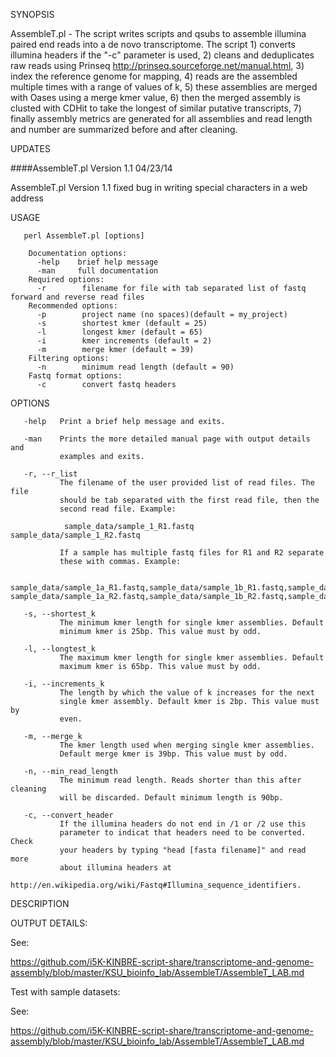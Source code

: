 SYNOPSIS

AssembleT.pl - The script writes scripts and qsubs to assemble illumina
       paired end reads into a de novo transcriptome. The script 1) converts
       illumina headers if the "-c" parameter is used, 2) cleans and
       deduplicates raw reads using Prinseq
       http://prinseq.sourceforge.net/manual.html, 3) index the reference
       genome for mapping, 4) reads are the assembled multiple times with a
       range of values of k, 5) these assemblies are merged with Oases using a
       merge kmer value, 6) then the merged assembly is clusted with CDHit to
       take the longest of similar putative transcripts, 7) finally assembly
       metrics are generated for all assemblies and read length and number are
       summarized before and after cleaning.
       

UPDATES

####AssembleT.pl Version 1.1 04/23/14

AssembleT.pl Version 1.1 fixed bug in writing special characters in a web address

USAGE

       perl AssembleT.pl [options]

        Documentation options:
          -help    brief help message
          -man     full documentation
        Required options:
          -r        filename for file with tab separated list of fastq forward and reverse read files 
        Recommended options:
          -p        project name (no spaces)(default = my_project)
          -s        shortest kmer (default = 25)
          -l        longest kmer (default = 65)
          -i        kmer increments (default = 2)
          -m        merge kmer (default = 39)
        Filtering options:
          -n        minimum read length (default = 90)
        Fastq format options:
          -c        convert fastq headers

OPTIONS

       -help   Print a brief help message and exits.

       -man    Prints the more detailed manual page with output details and
               examples and exits.
               
       -r, --r_list
               The filename of the user provided list of read files. The file
               should be tab separated with the first read file, then the
               second read file. Example:

                sample_data/sample_1_R1.fastq   sample_data/sample_1_R2.fastq

               If a sample has multiple fastq files for R1 and R2 separate
               these with commas. Example:

                sample_data/sample_1a_R1.fastq,sample_data/sample_1b_R1.fastq,sample_data/sample_1c_R1.fastq   sample_data/sample_1a_R2.fastq,sample_data/sample_1b_R2.fastq,sample_data/sample_1c_R2.fastq

       -s, --shortest_k
               The minimum kmer length for single kmer assemblies. Default
               minimum kmer is 25bp. This value must by odd.

       -l, --longtest_k
               The maximum kmer length for single kmer assemblies. Default
               maximum kmer is 65bp. This value must by odd.

       -i, --increments_k
               The length by which the value of k increases for the next
               single kmer assembly. Default kmer is 2bp. This value must by
               even.

       -m, --merge_k
               The kmer length used when merging single kmer assemblies.
               Default merge kmer is 39bp. This value must by odd.

       -n, --min_read_length
               The minimum read length. Reads shorter than this after cleaning
               will be discarded. Default minimum length is 90bp.
               
       -c, --convert_header
               If the illumina headers do not end in /1 or /2 use this
               parameter to indicat that headers need to be converted. Check
               your headers by typing "head [fasta filename]" and read more
               about illumina headers at
               http://en.wikipedia.org/wiki/Fastq#Illumina_sequence_identifiers.

DESCRIPTION


OUTPUT DETAILS:

See:

https://github.com/i5K-KINBRE-script-share/transcriptome-and-genome-assembly/blob/master/KSU_bioinfo_lab/AssembleT/AssembleT_LAB.md


Test with sample datasets:

See:

https://github.com/i5K-KINBRE-script-share/transcriptome-and-genome-assembly/blob/master/KSU_bioinfo_lab/AssembleT/AssembleT_LAB.md
